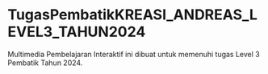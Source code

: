 # TugasPembatikKREASI_ANDREAS_LEVEL3_TAHUN2024
Multimedia Pembelajaran Interaktif ini dibuat untuk memenuhi tugas Level 3 Pembatik Tahun 2024.
